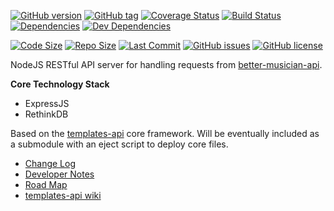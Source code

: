 [![GitHub version](https://badge.fury.io/gh/njhoffman%2Fbetter-musician-api.svg)](https://github.com/njhoffman/better-musician-api/releases)
[![GitHub tag](https://img.shields.io/github/tag/njhoffman/better-musician-api.svg)](https://github.com/njhoffman/better-musician-api)
[![Coverage Status](https://coveralls.io/repos/github/njhoffman/better-musician-api/badge.svg?branch=master)](https://coveralls.io/github/njhoffman/better-musician-api?branch=master)
[![Build Status](https://travis-ci.org/njhoffman/better-musician-api.svg?branch=master)](https://travis-ci.org/njhoffman/better-musician-api)
[![Dependencies](https://img.shields.io/david/njhoffman/better-musician-api.svg)](https://github.com/njhoffman/better-musician-api)
[![Dev Dependencies](https://img.shields.io/david/dev/njhoffman/better-musician-api.svg)](https://github.com/njhoffman/better-musician-api)

[![Code Size](https://img.shields.io/github/languages/code-size/badges/shields.svg)]([![](https://img.shields.io/librariesio/github/phoenixframework/phoenix.svg)](https://github.com/njhoffman/better-musician-api))
[![Repo Size](https://img.shields.io/github/repo-size/badges/shields.svg)](https://github.com/njhoffman/better-musician-api)
[![Last Commit](https://img.shields.io/github/last-commit/google/skia.svg)](https://github.com/njhoffman/better-musician-api)
[![GitHub issues](https://img.shields.io/github/issues/njhoffman/better-musician-api.svg)](https://github.com/njhoffman/better-musician-api/issues)
[![GitHub license](https://img.shields.io/github/license/njhoffman/better-musician-api.svg)](https://github.com/njhoffman/better-musician-api/blob/master/LICENSE)

<!---
TODO: Add badges for Uptime robot status, code climate maintainability, technical debt
-->

NodeJS RESTful API server for handling requests from [better-musician-api](https://github.com/njhoffman/better-musician-api).

**Core Technology Stack**
* ExpressJS
* RethinkDB

Based on the [templates-api](https://github.com/njhoffman/templates-api) core framework. Will be eventually included as a submodule with an eject script to deploy core files.

* [Change Log](https://github.com/njhoffman/better-musician-api/CHANGELOG.md)
* [Developer Notes](https://github.com/njhoffman/better-musician-api/docs/NOTES.md)
* [Road Map](https://github.com/njhoffman/better-musician-api/docs/ROADMAP.md)
* [templates-api wiki](https://github.com/njhoffman/templates-api/wiki)

